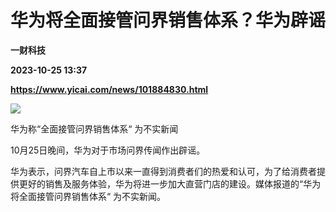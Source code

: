 # 华为将全面接管问界销售体系？华为辟谣
**一财科技**

**2023-10-25 13:37**

**https://www.yicai.com/news/101884830.html**

![](https://imgcdn.yicai.com/uppics/slides/2023/10/2eb71b504d2b4962432ba0579adc3a2f.jpg)

华为称“全面接管问界销售体系“ 为不实新闻

10月25日晚间，华为对于市场问界传闻作出辟谣。

华为表示，问界汽车自上市以来一直得到消费者们的热爱和认可，为了给消费者提供更好的销售及服务体验，华为将进一步加大直营门店的建设。媒体报道的“华为将全面接管问界销售体系“ 为不实新闻。